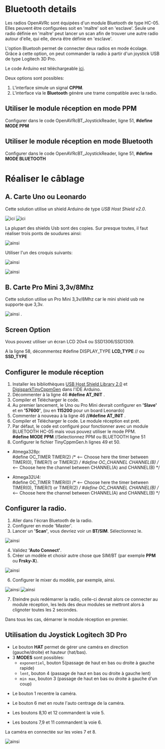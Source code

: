 # Bluetooth details
Les radios OpenAVRc sont équipées d'un module Bluetooth de type HC-05.
Elles peuvent être configurées soit en 'maître' soit en 'esclave'.
Seule une radio définie en 'maître' peut lancer un scan afin de trouver une autre radio autour d'elle, qui elle, devra être définie en 'esclave'.

L'option Bluetooh permet de connecter deux radios en mode écolage.
Grâce à cette option, on peut commander la radio à partir d'un joystick USB de type Logitech 3D Pro.

Le code Arduino est téléchargeable [ici](https://github.com/Ingwie/OpenAVRc_Hw/tree/V3/Bluetooth/OpenAVRcBT_JoystickReader/OpenAVRcBT_JoystickReader.ino).

Deux options sont possibles:
1. L'interface simule un signal **CPPM**.
2. L'interface via le **Bluetooth** génère une trame compatible avec la radio.
 

## Utiliser le module réception en mode PPM
 Configurer dans le code OpenAVRcBT_JoystickReader, ligne 51,  **#define MODE PPM**

## Utiliser le module réception en mode Bluetooth
 Configurer dans le code OpenAVRcBT_JoystickReader, ligne 51,  **#define MODE BLUETOOTH**
 
# Réaliser le câblage

## A. Carte Uno ou Leonardo

Cette solution utilise un shield Arduino de type *USB Host Shield v2.0*.

![ici](https://github.com/Ingwie/OpenAVRc_Hw/blob/V3/Bluetooth/OpenAVRcBT_JoystickReader/UsbHostShieldv2.0.jpg)     ![ici](https://github.com/Ingwie/OpenAVRc_Hw/blob/V3/Bluetooth/OpenAVRcBT_JoystickReader/UsbHostShield&Uno.jpg)

La plupart des shields Usb sont des copies. Sur presque toutes, il faut réaliser trois ponts de soudures ainsi:

![ainsi](https://github.com/Ingwie/OpenAVRc_Hw/blob/V3/Bluetooth/OpenAVRcBT_JoystickReader/UsbHostShield_link.jpg)

Utiliser l'un des croquis suivants:

![ainsi](https://github.com/Ingwie/OpenAVRc_Hw/blob/V3/Bluetooth/OpenAVRcBT_JoystickReader/BTSIMUno.jpg)

![ainsi](https://github.com/Ingwie/OpenAVRc_Hw/blob/V3/Bluetooth/OpenAVRcBT_JoystickReader/BTSIMLeonardo.jpg)

## B. Carte Pro Mini 3,3v/8Mhz

Cette solution utilise un Pro Mini 3,3v/8Mhz car le mini shield usb ne supporte que 3,3v.

![ainsi](https://github.com/Ingwie/OpenAVRc_Hw/blob/V3/Bluetooth/OpenAVRcBT_JoystickReader/BTSIMProMini.jpg) .

## Screen Option

Vous pouvez utiliser un écran LCD 20x4 ou SSD1306/SSD1309.

A la ligne 58, décommentez #define DISPLAY_TYPE **LCD_TYPE** // ou **SSD_TYPE**

## Configurer le module réception
1. Installer les bibliothèques [USB Host Shield Library 2.0](https://www.arduinolibraries.info/libraries/usb-host-shield-library-2-0) et [DigisparkTinyCppmGen](https://github.com/RC-Navy/DigisparkArduinoIntegration/tree/master/libraries/DigisparkTinyCppmGen) dans l'IDE Arduino.
2. Décommenter à la ligne 46 **#define AT_INIT** .
3. Compiler et Télécharger le code.
4. Au premier lancement, le Uno ou Pro Mini devrait configurer en **'Slave'** et en **'57600'**, (ou en **115200** pour un board Leonardo)
5. Commenter à nouveau à la ligne 46  **//#define AT_INIT** .
6. Compiler et Télécharger le code. Le module réception est prét.
7. Par défaut, le code est configuré pour fonctionner avec un module BLUETOOTH HC-05 mais vous pouvez utiliser le mode PPM.  
 **#define MODE PPM** //Selectionnez PPM ou BLUETOOTH ligne 51
8. Configurer le fichier TinyCppmGen.h lignes 49 et 50.  
* Atmega328p:  
#define OC_TIMER      TIMER(2)    /* <-- Choose here the timer   between TIMER(0), TIMER(1) or TIMER(2) */
#define OC_CHANNEL    CHANNEL(B)  /* <-- Choose here the channel between CHANNEL(A) and CHANNEL(B) */

* Atmega32U4:  
#define OC_TIMER      TIMER(0)    /* <-- Choose here the timer   between TIMER(0), TIMER(1) or TIMER(2) */
#define OC_CHANNEL    CHANNEL(B)  /* <-- Choose here the channel between CHANNEL(A) and CHANNEL(B) */


## Configurer la radio.
1. Aller dans l'écran Bluetooth de la radio.
2. Configurer en mode 'Master'.
3. Lancer un **'Scan'**, vous devriez voir un **BT/SIM**.  Sélectionnez le.

![ainsi](https://github.com/Ingwie/OpenAVRc_Hw/blob/V3/Bluetooth/OpenAVRcBT_JoystickReader/BTScanResult.jpg)

4. Validez **'Auto Connect'**.
5. Créer un modèle et choisir autre chose que SIM/BT (par exemple **PPM** ou **Frsky-X**).

![ainsi](https://github.com/Ingwie/OpenAVRc_Hw/blob/V3/Bluetooth/OpenAVRcBT_JoystickReader/model.jpg)

6. Configurer le mixer du modèle, par exemple, ainsi.

![ainsi](https://github.com/Ingwie/OpenAVRc_Hw/blob/V3/Bluetooth/OpenAVRcBT_JoystickReader/mixer.jpg)   ![ainsi](https://github.com/Ingwie/OpenAVRc_Hw/blob/V3/Bluetooth/OpenAVRcBT_JoystickReader/mixer2.jpg)

7. Eteindre puis redémarrer la radio, celle-ci devrait alors ce connecter au module réception, les leds des deux modules se mettront alors à clignoter toutes les 2 secondes.

Dans tous les cas, démarrer le module réception en premier.

## Utilisation du Joystick Logitech 3D Pro
- Le bouton **HAT** permet de gérer une caméra en direction (gauche/droite) et hauteur (hat/bas).  
- 3 **MODES** sont possibles:  
  * `exponentiel`, bouton 5(passage de haut en bas ou droite à gauche rapide)  
  * `lent`, bouton 4 (passage de haut en bas ou droite à gauche lent)  
  * `min max`, bouton 3  (passage de haut en bas ou droite à gauche d'un coup)  

* Le bouton 1 recentre la caméra.  
* Le bouton 6 met en route l'auto centrage de la caméra. 

* Les boutons 8,10 et 12 commandent la voie 5.
* Les boutons 7,9 et 11 commandent la voie 6. 

La caméra en connectée sur les voies 7 et 8.

![ainsi](https://github.com/Ingwie/OpenAVRc_Hw/blob/V3/Bluetooth/OpenAVRcBT_JoystickReader/LE3DP_ButtonsMapping.jpg)







